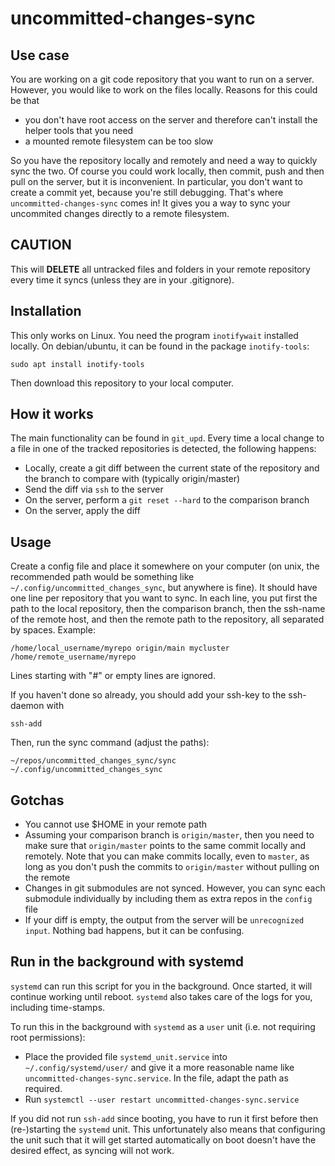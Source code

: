# uncommitted-changes-sync

## Use case
You are working on a git code repository that you want to run on a server. However, you would like to work on the files locally. Reasons for this could be that
- you don't have root access on the server and therefore can't install the helper tools that you need
- a mounted remote filesystem can be too slow

So you have the repository locally and remotely and need a way to quickly sync the two. Of course you could work locally, then commit, push and then pull on the server, but it is inconvenient. In particular, you don't want to create a commit yet, because you're still debugging. That's where `uncommitted-changes-sync` comes in! It gives you a way to sync your uncommited changes directly to a remote filesystem.

## CAUTION
This will **DELETE** all untracked files and folders in your remote repository every time it syncs (unless they are in your .gitignore).

## Installation
This only works on Linux.
You need the program ```inotifywait``` installed locally. On debian/ubuntu, it can be found in the package ```inotify-tools```:
```
sudo apt install inotify-tools
```
Then download this repository to your local computer.

## How it works
The main functionality can be found in `git_upd`.
Every time a local change to a file in one of the tracked repositories is detected, the following happens:
- Locally, create a git diff between the current state of the repository and the branch to compare with (typically origin/master)
- Send the diff via `ssh` to the server
- On the server, perform a `git reset --hard` to the comparison branch
- On the server, apply the diff

## Usage
Create a config file and place it somewhere on your computer (on unix, the recommended path would be something like `~/.config/uncommitted_changes_sync`, but anywhere is fine). It should have one line per repository that you want to sync. In each line, you put first the path to the local repository, then the comparison branch, then the ssh-name of the remote host, and then the remote path to the repository, all separated by spaces. Example:

```
/home/local_username/myrepo origin/main mycluster /home/remote_username/myrepo
```

Lines starting with "#" or empty lines are ignored.

If you haven't done so already, you should add your ssh-key to the ssh-daemon with

```ssh-add```

Then, run the sync command (adjust the paths):

```~/repos/uncommitted_changes_sync/sync ~/.config/uncommitted_changes_sync```

## Gotchas
- You cannot use $HOME in your remote path
- Assuming your comparison branch is `origin/master`, then you need to make sure that `origin/master` points to the same commit locally and remotely. Note that you can make commits locally, even to `master`, as long as you don't push the commits to `origin/master` without pulling on the remote
- Changes in git submodules are not synced. However, you can sync each submodule individually by including them as extra repos in the ```config``` file
- If your diff is empty, the output from the server will be `unrecognized input`. Nothing bad happens, but it can be confusing.

## Run in the background with systemd
`systemd` can run this script for you in the background. Once started, it will continue working until reboot. `systemd` also takes care of the logs for you, including time-stamps.

To run this in the background with `systemd` as a `user` unit (i.e. not requiring root permissions):
- Place the provided file `systemd_unit.service` into `~/.config/systemd/user/` and give it a more reasonable name like `uncommitted-changes-sync.service`. In the file, adapt the path as required.
- Run `systemctl --user restart uncommitted-changes-sync.service`

If you did not run `ssh-add` since booting, you have to run it first before then (re-)starting the `systemd` unit. This unfortunately also means that configuring the unit such that it will get started automatically on boot doesn't have the desired effect, as syncing will not work.
